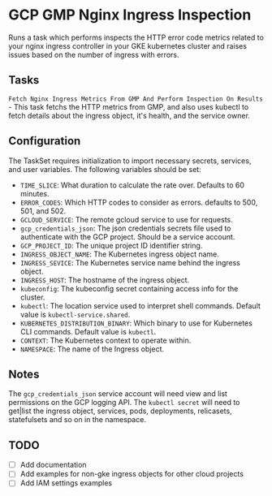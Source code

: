 # GCP GMP Nginx Ingress Inspection

Runs a task which performs inspects the HTTP error code metrics related to your nginx ingress controller in your GKE kubernetes cluster and raises issues based on the number of ingress with errors.

## Tasks
`Fetch Nginx Ingress Metrics From GMP And Perform Inspection On Results` - This task fetchs the HTTP metrics from GMP, and also uses kubectl to fetch details about the ingress object, it's health, and the service owner. 

## Configuration

The TaskSet requires initialization to import necessary secrets, services, and user variables. The following variables should be set:

- `TIME_SLICE`: What duration to calculate the rate over. Defaults to 60 minutes.
- `ERROR_CODES`: Which HTTP codes to consider as errors. defaults to 500, 501, and 502.
- `GCLOUD_SERVICE`: The remote gcloud service to use for requests.
- `gcp_credentials_json`: The json credentials secrets file used to authenticate with the GCP project. Should be a service account.
- `GCP_PROJECT_ID`: The unique project ID identifier string.
- `INGRESS_OBJECT_NAME`: The Kubernetes ingress object name.
- `INGRESS_SEVICE`: The Kubernetes service name behind the ingress object.
- `INGRESS_HOST`: The hostname of the ingress object.
- `kubeconfig`: The kubeconfig secret containing access info for the cluster.
- `kubectl`: The location service used to interpret shell commands. Default value is `kubectl-service.shared`.
- `KUBERNETES_DISTRIBUTION_BINARY`: Which binary to use for Kubernetes CLI commands. Default value is `kubectl`.
- `CONTEXT`: The Kubernetes context to operate within.
- `NAMESPACE`: The name of the Ingress object.

## Notes

The `gcp_credentials_json` service account will need view and list permissions on the GCP logging API.
The `kubectl secret` will need to get|list the ingress object, services, pods, deployments, relicasets, statefulsets and so on in the namespace. 

## TODO
- [ ] Add documentation
- [ ] Add examples for non-gke ingress objects for other cloud projects
- [ ] Add IAM settings examples